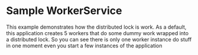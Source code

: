 ﻿# Sample WorkerService

This example demonstrates how the distributed lock is work.
As a default, this application creates 5 workers that do some dummy work wrapped into a distributed lock. 
So you can see there is only one worker instance do stuff in one moment even you start a few instances of the application